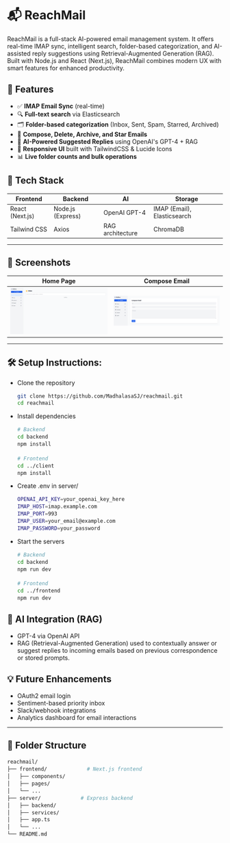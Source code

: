 # 📬 ReachMail

ReachMail is a full-stack AI-powered email management system. It offers real-time IMAP sync, intelligent search, folder-based categorization, and AI-assisted reply suggestions using Retrieval-Augmented Generation (RAG). Built with Node.js and React (Next.js), ReachMail combines modern UX with smart features for enhanced productivity.

## 🚀 Features

- ✅ **IMAP Email Sync** (real-time)
- 🔍 **Full-text search** via Elasticsearch
- 🗂️ **Folder-based categorization** (Inbox, Sent, Spam, Starred, Archived)
- 📝 **Compose, Delete, Archive, and Star Emails**
- 🤖 **AI-Powered Suggested Replies** using OpenAI's GPT-4 + RAG
- 💬 **Responsive UI** built with TailwindCSS & Lucide Icons
- 📊 **Live folder counts and bulk operations**

## 🧠 Tech Stack

| Frontend | Backend | AI | Storage |
|----------|---------|----|---------|
| React (Next.js) | Node.js (Express) | OpenAI GPT-4 | IMAP (Email), Elasticsearch |
| Tailwind CSS | Axios | RAG architecture | ChromaDB |

---

## 📸 Screenshots

| Home Page | Compose Email |
|-----------|----------------|
| ![Home](./assets/Home.png) | ![Compose](./assets/compose.png) |
---
## 🛠️ Setup Instructions:

- Clone the repository
  ```bash
  git clone https://github.com/MadhalasaSJ/reachmail.git
  cd reachmail

- Install dependencies
  ```bash
  # Backend
  cd backend
  npm install
  
  # Frontend
  cd ../client
  npm install

- Create .env in server/
  ```bash
  OPENAI_API_KEY=your_openai_key_here
  IMAP_HOST=imap.example.com
  IMAP_PORT=993
  IMAP_USER=your_email@example.com
  IMAP_PASSWORD=your_password

- Start the servers
  ```bash
  # Backend
  cd backend
  npm run dev
  
  # Frontend
  cd ../frontend
  npm run dev

## 🤖 AI Integration (RAG)
- GPT-4 via OpenAI API
- RAG (Retrieval-Augmented Generation) used to contextually answer or suggest replies to incoming emails based on previous correspondence or stored prompts.

## 💡 Future Enhancements

- OAuth2 email login  
- Sentiment-based priority inbox  
- Slack/webhook integrations  
- Analytics dashboard for email interactions

---  

## 📁 Folder Structure

```bash
reachmail/
├── frontend/             # Next.js frontend
│   ├── components/
│   ├── pages/
│   └── ...
├── server/             # Express backend
│   ├── backend/
│   ├── services/
│   ├── app.ts
│   └── ...
└── README.md
